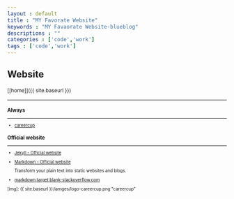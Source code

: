 ```yaml
---
layout : default
title : "MY Favorate Website"
keywords : "MY Favaorate Website-blueblog"
descriptions : ""
categories : ['code','work']
tags : ['code','work']
---
```


## Website

<small>[\[home\]]({{ site.baseurl }})<small>
 
---

### Always

---

-	<a href="http://www.careercup.com">careercup</a>

### Official website

---

-	[Jekyll - Official website][t1]
-	[Markdown - Official website][t2]
 
	Transform your plain text into static websites and blogs.
	
-	<a href="http://stackoverflow.com/questions/4425198/markdown-target-blank" target="_blank">markdown target blank-stackoverflow.com</a>


[t1]: http://jekyllrb.com/ "Jekyll"
[t2]: http://daringfireball.net/projects/markdown/ "Markdown"

[img]: {{ site.baseurl }}/iamges/logo-careercup.png "careercup" 
